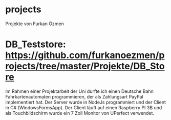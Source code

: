 # projects
Projekte von Furkan Özmen

# DB_Teststore: https://github.com/furkanoezmen/projects/tree/master/Projekte/DB_Store
Im Rahmen einer Projektarbeit der Uni durfte ich einen Deutsche Bahn Fahrkartenautomaten programmieren,
der als Zahlungsart PayPal implementiert hat. Der Server wurde in NodeJs programmiert und der Client in 
C# (WindowsFormsApp). Der Client läuft auf einen Raspberry PI 3B und als Touchbildschirm wurde ein 7 Zoll 
Monitor von UPerfect verwendet.
